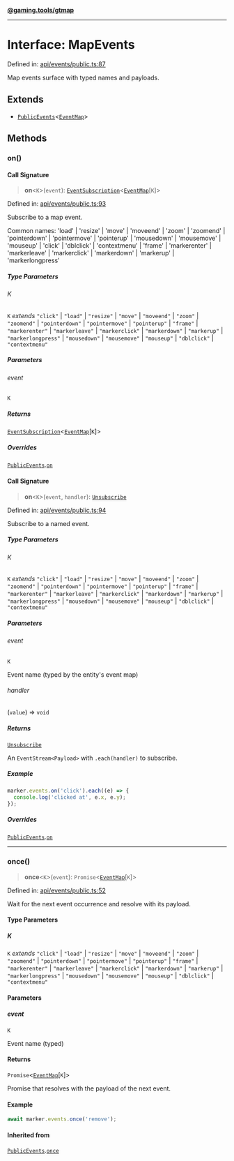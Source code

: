 [**@gaming.tools/gtmap**](README.md)

***

# Interface: MapEvents

Defined in: [api/events/public.ts:87](https://github.com/gamingtools/gt-map/blob/37582d0663306e25f7b67e6e3ae4390bd14c21af/packages/gtmap/src/api/events/public.ts#L87)

Map events surface with typed names and payloads.

## Extends

- [`PublicEvents`](Interface.PublicEvents.md)\<[`EventMap`](Interface.EventMap.md)\>

## Methods

### on()

#### Call Signature

> **on**\<`K`\>(`event`): [`EventSubscription`](Interface.EventSubscription.md)\<[`EventMap`](Interface.EventMap.md)\[`K`\]\>

Defined in: [api/events/public.ts:93](https://github.com/gamingtools/gt-map/blob/37582d0663306e25f7b67e6e3ae4390bd14c21af/packages/gtmap/src/api/events/public.ts#L93)

Subscribe to a map event.

Common names: 'load' | 'resize' | 'move' | 'moveend' | 'zoom' | 'zoomend' | 'pointerdown' | 'pointermove' | 'pointerup' | 'mousedown' | 'mousemove' | 'mouseup' | 'click' | 'dblclick' | 'contextmenu' | 'frame' | 'markerenter' | 'markerleave' | 'markerclick' | 'markerdown' | 'markerup' | 'markerlongpress'

##### Type Parameters

###### K

`K` *extends* `"click"` \| `"load"` \| `"resize"` \| `"move"` \| `"moveend"` \| `"zoom"` \| `"zoomend"` \| `"pointerdown"` \| `"pointermove"` \| `"pointerup"` \| `"frame"` \| `"markerenter"` \| `"markerleave"` \| `"markerclick"` \| `"markerdown"` \| `"markerup"` \| `"markerlongpress"` \| `"mousedown"` \| `"mousemove"` \| `"mouseup"` \| `"dblclick"` \| `"contextmenu"`

##### Parameters

###### event

`K`

##### Returns

[`EventSubscription`](Interface.EventSubscription.md)\<[`EventMap`](Interface.EventMap.md)\[`K`\]\>

##### Overrides

[`PublicEvents`](Interface.PublicEvents.md).[`on`](Interface.PublicEvents.md#on)

#### Call Signature

> **on**\<`K`\>(`event`, `handler`): [`Unsubscribe`](TypeAlias.Unsubscribe.md)

Defined in: [api/events/public.ts:94](https://github.com/gamingtools/gt-map/blob/37582d0663306e25f7b67e6e3ae4390bd14c21af/packages/gtmap/src/api/events/public.ts#L94)

Subscribe to a named event.

##### Type Parameters

###### K

`K` *extends* `"click"` \| `"load"` \| `"resize"` \| `"move"` \| `"moveend"` \| `"zoom"` \| `"zoomend"` \| `"pointerdown"` \| `"pointermove"` \| `"pointerup"` \| `"frame"` \| `"markerenter"` \| `"markerleave"` \| `"markerclick"` \| `"markerdown"` \| `"markerup"` \| `"markerlongpress"` \| `"mousedown"` \| `"mousemove"` \| `"mouseup"` \| `"dblclick"` \| `"contextmenu"`

##### Parameters

###### event

`K`

Event name (typed by the entity's event map)

###### handler

(`value`) => `void`

##### Returns

[`Unsubscribe`](TypeAlias.Unsubscribe.md)

An `EventStream<Payload>` with `.each(handler)` to subscribe.

##### Example

```ts
marker.events.on('click').each((e) => {
  console.log('clicked at', e.x, e.y);
});
```

##### Overrides

[`PublicEvents`](Interface.PublicEvents.md).[`on`](Interface.PublicEvents.md#on)

***

### once()

> **once**\<`K`\>(`event`): `Promise`\<[`EventMap`](Interface.EventMap.md)\[`K`\]\>

Defined in: [api/events/public.ts:52](https://github.com/gamingtools/gt-map/blob/37582d0663306e25f7b67e6e3ae4390bd14c21af/packages/gtmap/src/api/events/public.ts#L52)

Wait for the next event occurrence and resolve with its payload.

#### Type Parameters

##### K

`K` *extends* `"click"` \| `"load"` \| `"resize"` \| `"move"` \| `"moveend"` \| `"zoom"` \| `"zoomend"` \| `"pointerdown"` \| `"pointermove"` \| `"pointerup"` \| `"frame"` \| `"markerenter"` \| `"markerleave"` \| `"markerclick"` \| `"markerdown"` \| `"markerup"` \| `"markerlongpress"` \| `"mousedown"` \| `"mousemove"` \| `"mouseup"` \| `"dblclick"` \| `"contextmenu"`

#### Parameters

##### event

`K`

Event name (typed)

#### Returns

`Promise`\<[`EventMap`](Interface.EventMap.md)\[`K`\]\>

Promise that resolves with the payload of the next event.

#### Example

```ts
await marker.events.once('remove');
```

#### Inherited from

[`PublicEvents`](Interface.PublicEvents.md).[`once`](Interface.PublicEvents.md#once)
